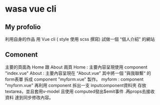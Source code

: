 # wasa vue cli

## My profolio

利用自身的作品
用 Vue cli  ( style 使用 scss 撰寫)
試做一個 “個人介紹” 的網站

## Comonent

主要的頁面為 Home 跟 About 兩頁
Home : 主要內容呈現使用 component "index.vue"
About : 主要內容呈現在 “About.vue” 其中將一個 ”與我聯繫“ 的form表單 拆成 component "myform.vue" 製作。
myform : component "myform.vue" 再利用 component 拆出一支 inputcomponent資料夾 存放 textarea，並且套用v-model 且使用 computed發出$emit事件 .再props去接收資料 達到同步修改內容。



